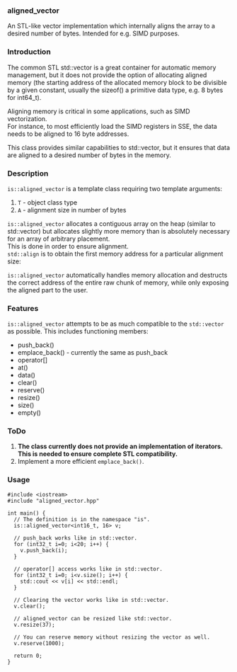 ### aligned_vector
An STL-like vector implementation which internally aligns the array to a desired number of bytes. Intended for e.g. SIMD purposes.

### Introduction
The common STL std::vector is a great container for automatic memory management, but it does not provide the option of allocating aligned memory (the starting address of the allocated memory block to be divisible by a given constant, usually the sizeof() a primitive data type, e.g. 8 bytes for int64_t).  

Aligning memory is critical in some applications, such as SIMD vectorization.  
For instance, to most efficiently load the SIMD registers in SSE, the data needs to be aligned to 16 byte addresses.

This class provides similar capabilities to std::vector, but it ensures that data are aligned to a desired number of bytes in the memory.

### Description

```is::aligned_vector``` is a template class requiring two template arguments:  
1. ```T``` - object class type  
2. ```A``` - alignment size in number of bytes  

```is::aligned_vector``` allocates a contiguous array on the heap (similar to std::vector) but allocates slightly more memory than is absolutely necessary for an array of arbitrary placement.  
This is done in order to ensure alignment.  
```std::align``` is to obtain the first memory address for a particular alignment size:  

```is::aligned_vector``` automatically handles memory allocation and destructs the correct address of the entire raw chunk of memory, while only exposing the aligned part to the user.  

### Features  
```is::aligned_vector``` attempts to be as much compatible to the ```std::vector``` as possible. This includes functioning members:  

- push_back()
- emplace_back() - currently the same as push_back
- operator[]
- at()
- data()
- clear()
- reserve()
- resize()
- size()
- empty()


### ToDo  
1. **The class currently does not provide an implementation of iterators. This is needed to ensure complete STL compatibility.**  
2. Implement a more efficient ```emplace_back()```.  



### Usage
```  
#include <iostream>
#include "aligned_vector.hpp"  

int main() {  
  // The definition is in the namespace "is".  
  is::aligned_vector<int16_t, 16> v;  

  // push_back works like in std::vector.
  for (int32_t i=0; i<20; i++) {  
    v.push_back(i);  
  }  

  // operator[] access works like in std::vector.  
  for (int32_t i=0; i<v.size(); i++) {  
    std::cout << v[i] << std::endl;  
  }  

  // Clearing the vector works like in std::vector.  
  v.clear();  

  // aligned_vector can be resized like std::vector.  
  v.resize(37);  

  // You can reserve memory without resizing the vector as well.  
  v.reserve(1000);  

  return 0;  
}
```  
